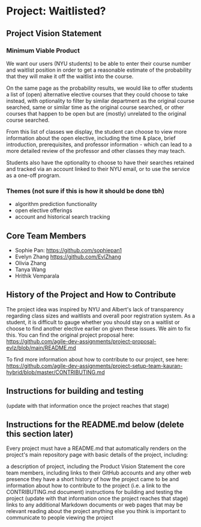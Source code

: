 # Project: Waitlisted?

## Project Vision Statement

### Minimum Viable Product
We want our users (NYU students) to be able to enter their course number and waitlist position in order to get a reasonable estimate of the probability that they will make it off the waitlist into the course.

On the same page as the probability results, we would like to offer students a list of (open) alternative elective courses that they could choose to take instead, with optionality to filter by similar department as the original course searched, same or similar time as the original course searched, or other courses that happen to be open but are (mostly) unrelated to the original course searched.

From this list of classes we display, the student can choose to view more information about the open elective, including the time & place, brief introduction, prerequisites, and professor information - which can lead to a more detailed review of the professor and other classes they may teach.

Students also have the optionality to choose to have their searches retained and tracked via an account linked to their NYU email, or to use the service as a one-off program.

### Themes  (not sure if this is how it should be done tbh)
- algorithm prediction functionality
- open elective offerings
- account and historical search tracking

## Core Team Members
- Sophie Pan: https://github.com/sophiepan1
- Evelyn Zhang https://github.com/EvlZhang
- Olivia Zhang
- Tanya Wang
- Hrithik Vemparala

## History of the Project and How to Contribute
The project idea was inspired by NYU and Albert's lack of transparency regarding class sizes and waitlists and overall poor registration system.  As a student, it is difficult to gauge whether you should stay on a waitlist or choose to find another elective earlier on given these issues.  We aim to fix this.  You can find the original project proposal here: https://github.com/agile-dev-assignments/project-proposal-evlz/blob/main/README.md

To find more information about how to contribute to our project, see here: https://github.com/agile-dev-assignments/project-setup-team-kauran-hybrid/blob/master/CONTRIBUTING.md

## Instructions for building and testing
(update with that information once the project reaches that stage)

## Instructions for the README.md below (delete this section later)

Every project must have a README.md that automatically renders on the project's main repository page with basic details of the project, including:

a description of project, including the Product Vision Statement
the core team members, including links to their GitHub accounts and any other web presence they have
a short history of how the project came to be and information about how to contribute to the project (i.e. a link to the CONTRIBUTING.md document)
instructions for building and testing the project (update with that information once the project reaches that stage)
links to any additional Markdown documents or web pages that may be relevant reading about the project
anything else you think is important to communicate to people viewing the project

